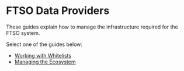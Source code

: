 # FTSO Data Providers

These guides explain how to manage the infrastructure required for the FTSO system.

Select one of the guides below:

* [Working with Whitelists](./whitelisting.md)
* [Managing the Ecosystem](./managing-ecosystem/index.md)
